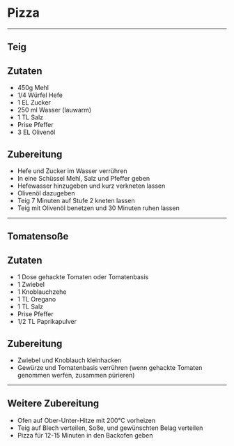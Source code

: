 # Pizza
---
## Teig
## Zutaten
* 450g Mehl
* 1/4 Würfel Hefe
* 1 EL Zucker
* 250 ml Wasser (lauwarm)
* 1 TL Salz
* Prise Pfeffer
* 3 EL Olivenöl

## Zubereitung
* Hefe und Zucker im Wasser verrühren
* In eine Schüssel Mehl, Salz und Pfeffer geben
* Hefewasser hinzugeben und kurz verkneten lassen
* Olivenöl dazugeben
* Teig 7 Minuten auf Stufe 2 kneten lassen
* Teig mit Olivenöl benetzen und 30 Minuten ruhen lassen
---
## Tomatensoße
## Zutaten
* 1 Dose gehackte Tomaten oder Tomatenbasis
* 1 Zwiebel
* 1 Knoblauchzehe
* 1 TL Oregano
* 1 TL Salz
* Prise Pfeffer
* 1/2 TL Paprikapulver

## Zubereitung
* Zwiebel und Knoblauch kleinhacken
* Gewürze und Tomatenbasis verrühren (wenn gehackte Tomaten genommen werfen, zusammen pürieren)

---

## Weitere Zubereitung
* Ofen auf Ober-Unter-Hitze mit 200°C vorheizen
* Teig auf Blech verteilen, Soße, und gewünschten Belag verteilen
* Pizza für 12-15 Minuten in den Backofen geben
